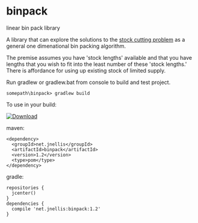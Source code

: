 # binpack
linear bin pack library


A library that can explore the solutions to the [stock cutting problem](https://en.wikipedia.org/wiki/Cutting_stock_problem) as a general one dimenational bin packing algorithm. 

The premise assumes you have 'stock lengths' available and that you have lengths that you wish to fit into the least 
number of these 'stock lengths.' There is affordance for using up existing stock of limited supply. 


Run gradlew or gradlew.bat from console to build and test project.

    somepath\binpack> gradlew build

To use in your build:

[ ![Download](https://api.bintray.com/packages/jnellis/maven/binpack/images/download.svg) ](https://bintray.com/jnellis/maven/binpack/_latestVersion)

maven:

    <dependency>
      <groupId>net.jnellis</groupId>
      <artifactId>binpack</artifactId>
      <version>1.2</version>
      <type>pom</type>
    </dependency>

gradle:

    repositories {
      jcenter() 
    }
    dependencies {
      compile 'net.jnellis:binpack:1.2'
    }
    
    
